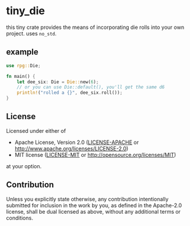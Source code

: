 # tiny_die

this tiny crate provides the means of incorporating die rolls into your own project.
uses `no_std`.

## example

```rust
use rpg::Die;

fn main() {
    let dee_six: Die = Die::new(6);
    // or you can use Die::default(), you'll get the same d6
    println!("rolled a {}", dee_six.roll());
}
```

## License

Licensed under either of

 * Apache License, Version 2.0
   ([LICENSE-APACHE](LICENSE-APACHE) or http://www.apache.org/licenses/LICENSE-2.0)
 * MIT license
   ([LICENSE-MIT](LICENSE-MIT) or http://opensource.org/licenses/MIT)

at your option.

## Contribution

Unless you explicitly state otherwise, any contribution intentionally submitted
for inclusion in the work by you, as defined in the Apache-2.0 license, shall be
dual licensed as above, without any additional terms or conditions.